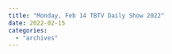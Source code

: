 ```yaml
---
title: "Monday, Feb 14 TBTV Daily Show 2022"
date: 2022-02-15
categories: 
  - "archives"
---
```



